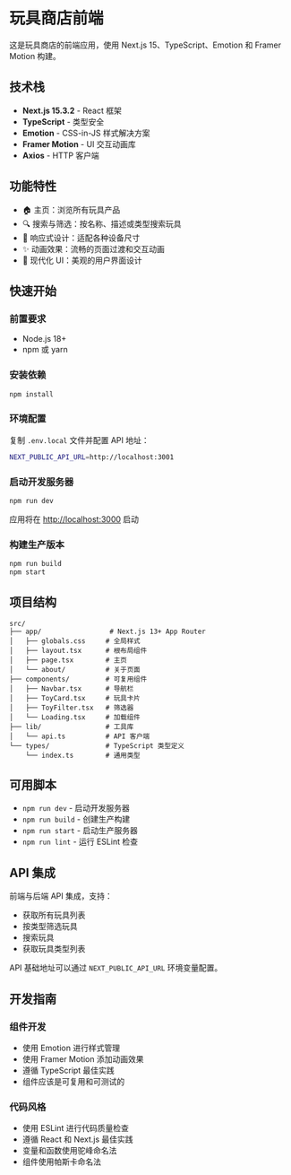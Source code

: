 # 玩具商店前端

这是玩具商店的前端应用，使用 Next.js 15、TypeScript、Emotion 和 Framer Motion 构建。

## 技术栈

- **Next.js 15.3.2** - React 框架
- **TypeScript** - 类型安全
- **Emotion** - CSS-in-JS 样式解决方案
- **Framer Motion** - UI 交互动画库
- **Axios** - HTTP 客户端

## 功能特性

- 🏠 主页：浏览所有玩具产品
- 🔍 搜索与筛选：按名称、描述或类型搜索玩具
- 📱 响应式设计：适配各种设备尺寸
- ✨ 动画效果：流畅的页面过渡和交互动画
- 🎨 现代化 UI：美观的用户界面设计

## 快速开始

### 前置要求

- Node.js 18+ 
- npm 或 yarn

### 安装依赖

```bash
npm install
```

### 环境配置

复制 `.env.local` 文件并配置 API 地址：

```bash
NEXT_PUBLIC_API_URL=http://localhost:3001
```

### 启动开发服务器

```bash
npm run dev
```

应用将在 [http://localhost:3000](http://localhost:3000) 启动

### 构建生产版本

```bash
npm run build
npm start
```

## 项目结构

```
src/
├── app/                 # Next.js 13+ App Router
│   ├── globals.css     # 全局样式
│   ├── layout.tsx      # 根布局组件
│   ├── page.tsx        # 主页
│   └── about/          # 关于页面
├── components/         # 可复用组件
│   ├── Navbar.tsx      # 导航栏
│   ├── ToyCard.tsx     # 玩具卡片
│   ├── ToyFilter.tsx   # 筛选器
│   └── Loading.tsx     # 加载组件
├── lib/                # 工具库
│   └── api.ts          # API 客户端
└── types/              # TypeScript 类型定义
    └── index.ts        # 通用类型
```

## 可用脚本

- `npm run dev` - 启动开发服务器
- `npm run build` - 创建生产构建
- `npm run start` - 启动生产服务器
- `npm run lint` - 运行 ESLint 检查

## API 集成

前端与后端 API 集成，支持：

- 获取所有玩具列表
- 按类型筛选玩具
- 搜索玩具
- 获取玩具类型列表

API 基础地址可以通过 `NEXT_PUBLIC_API_URL` 环境变量配置。

## 开发指南

### 组件开发

- 使用 Emotion 进行样式管理
- 使用 Framer Motion 添加动画效果
- 遵循 TypeScript 最佳实践
- 组件应该是可复用和可测试的

### 代码风格

- 使用 ESLint 进行代码质量检查
- 遵循 React 和 Next.js 最佳实践
- 变量和函数使用驼峰命名法
- 组件使用帕斯卡命名法
